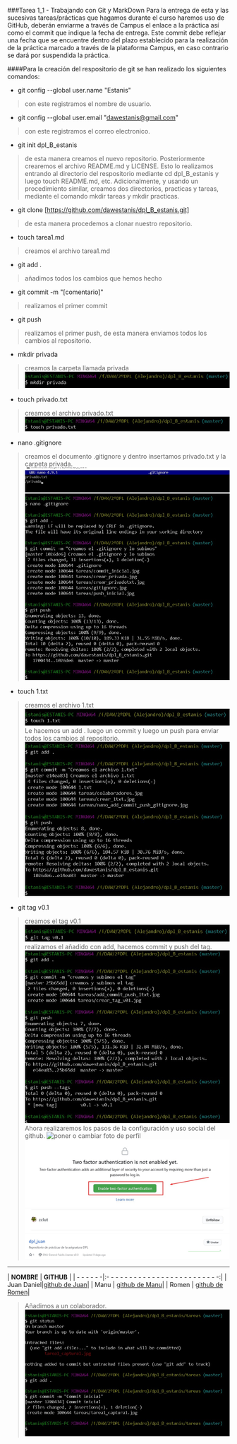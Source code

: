 ###Tarea 1_1 - Trabajando con Git y MarkDown
Para la entrega de esta y las sucesivas tareas/prácticas que hagamos 
durante el curso haremos uso de GitHub, deberán enviarme a través de 
Campus el enlace a la práctica así como el commit que indique la fecha 
de entrega. Este commit debe reflejar una fecha que se encuentre dentro 
del plazo establecido para la realización de la práctica marcado a 
través de la plataforma Campus, en caso contrario se dará por suspendida 
la práctica.

####Para la creación del respositorio de git se han realizado los siguientes comandos:
- git config --global user.name "Estanis" 
> con este registramos el nombre de usuario.
- git config --global user.email "dawestanis@gmail.com" 
> con este registramos el correo electronico.
- git init dpl_B_estanis 
> de esta manera creamos el nuevo repositorio. Posteriormente crearemos el archivo README.md y LICENSE. Esto lo realizamos entrando al directorio del respositorio mediante cd dpl_B_estanis y luego touch README.md, etc. Adicionalmente, y usando un procedimiento similar, creamos dos directorios, practicas y tareas, mediante el comando mkdir tareas y mkdir practicas.
- git clone [https://github.com/dawestanis/dpl_B_estanis.git] 
> de esta manera procedemos a clonar nuestro repositorio.
- touch tarea1.md 
> creamos el archivo tarea1.md 
- git add . 
> añadimos todos los cambios que hemos hecho
- git commit -m "[comentario]"
> realizamos el primer commit 
- git push
> realizamos el primer push, de esta manera enviamos todos los cambios al repositorio.
- mkdir privada
> creamos la carpeta llamada privada
![privada.jpg](crear_privada.jpg)
- touch privado.txt
> creamos el archivo privado.txt
![privado.txt](crear_privadotxt.jpg)
- nano .gitignore
> creamos el documento .gitignore y dentro insertamos privado.txt y la carpeta privada.
![gitignore.jpg](gitignore.jpg)
![modificar, hacer add, hacer commit y push de gitignore](nano_add_commit_push_gitignore.jpg)
- touch 1.txt
> creamos el archivo 1.txt
![crear 1txt](crear_1txt.jpg)
> Le hacemos un add . luego un commit y luego un push para enviar todos los cambios al repositorio.
![1.txt](add_commit_push_1txt.jpg)
- git tag v0.1
> creamos el tag v0.1
![tag v0.1](crear_tag_v01.jpg)
> realizamos el añadido con add, hacemos commit y push del tag.
![add,commit y push de tag v0.1](add_commit_push_tag.jpg)
> Ahora realizaremos los pasos de la configuración y uso social del github.
![poner o cambiar foto de perfil](cambiar_añadir_foto_perfil_github.jpg)
![poner doble factor de autenticación](autenticacion_endos_pasos.jpg)
![seguir a juan](seguir_juan.jpg)
![poner estrella a juan](star_juan.jpg)
- - -
| **NOMBRE** |                    **GITHUB**                     |
| - - - - - -|:- - - - - - - - - - - - - - - - - - - - - - - - -:|
| Juan Daniel|[github de Juan](https://github.com/zclut/dpl_juan)|
|    Manu    | [github de Manu](https://github.com/klasinky)|
|   Romen    | [github de Romen](https://github.com/romentoss/dpl_B_romen)|

> Añadimos a un colaborador.
![Colaborador Alejandro](commit_inicial.jpg)

